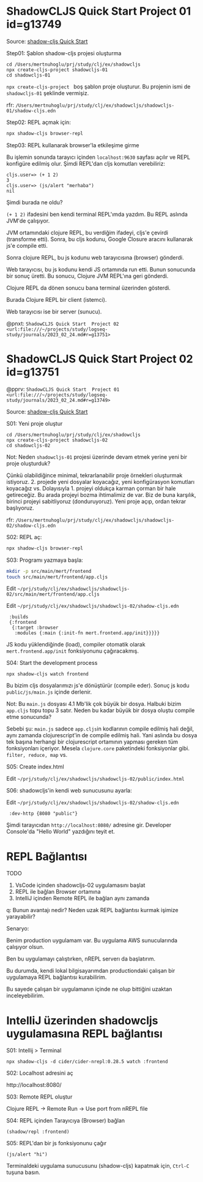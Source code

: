 
# ShadowCLJS Quick Start  Project 01 id=g13749

Source: [shadow-cljs Quick Start](https://github.com/thheller/shadow-cljs#quick-start)

Step01: Şablon shadow-cljs projesi oluşturma

```
cd /Users/mertnuhoglu/prj/study/clj/ex/shadowcljs
npx create-cljs-project shadowcljs-01
cd shadowcljs-01
```

`npx create-cljs-project ` boş şablon proje oluşturur. Bu projenin ismi de `shadowcljs-01` şeklinde vermişiz.

rfr: `/Users/mertnuhoglu/prj/study/clj/ex/shadowcljs/shadowcljs-01/shadow-cljs.edn`

Step02: REPL açmak için:

```sh
npx shadow-cljs browser-repl
```

Step03: REPL kullanarak browser'la etkileşime girme

Bu işlemin sonunda tarayıcı içinden `localhost:9630` sayfası açılır ve REPL konfigüre edilmiş olur. Şimdi REPL'dan cljs komutları verebiliriz:

```
cljs.user=> (+ 1 2)
3
cljs.user=> (js/alert "merhaba")
nil
```

Şimdi burada ne oldu?

`(+ 1 2)` ifadesini ben kendi terminal REPL'ımda yazdım. Bu REPL aslında JVM'de çalışıyor. 

JVM ortamındaki clojure REPL, bu verdiğim ifadeyi, cljs'e çevirdi (transforme etti). Sonra, bu cljs kodunu, Google Closure aracını kullanarak js'e compile etti.

Sonra clojure REPL, bu js kodunu web tarayıcısına (browser) gönderdi.

Web tarayıcısı, bu js kodunu kendi JS ortamında run etti. Bunun sonucunda bir sonuç üretti. Bu sonucu, Clojure JVM REPL'ına geri gönderdi.

Clojure REPL da dönen sonucu bana terminal üzerinden gösterdi.

Burada Clojure REPL bir client (istemci).

Web tarayıcısı ise bir server (sunucu).

@pnxt: `ShadowCLJS Quick Start  Project 02  <url:file:///~/projects/study/logseq-study/journals/2023_02_24.md#r=g13751>`

# ShadowCLJS Quick Start  Project 02  id=g13751

@pprv: `ShadowCLJS Quick Start  Project 01 <url:file:///~/projects/study/logseq-study/journals/2023_02_24.md#r=g13749>`

Source: [shadow-cljs Quick Start](https://github.com/thheller/shadow-cljs#quick-start)

S01: Yeni proje oluştur

```
cd /Users/mertnuhoglu/prj/study/clj/ex/shadowcljs
npx create-cljs-project shadowcljs-02
cd shadowcljs-02
```

Not: Neden `shadowcljs-01` projesi üzerinde devam etmek yerine yeni bir proje oluşturduk?

Çünkü olabildiğince minimal, tekrarlanabilir proje örnekleri oluşturmak istiyoruz. 2. projede yeni dosyalar koyacağız, yeni konfigürasyon komutları koyacağız vs. Dolayısıyla 1. projeyi oldukça karman çorman bir hale getireceğiz. Bu arada projeyi bozma ihtimalimiz de var. Biz de buna karşılık, birinci projeyi sabitliyoruz (donduruyoruz). Yeni proje açıp, ordan tekrar başlıyoruz.

rfr: `/Users/mertnuhoglu/prj/study/clj/ex/shadowcljs/shadowcljs-02/shadow-cljs.edn`

S02: REPL aç:

```sh
npx shadow-cljs browser-repl
```

S03: Programı yazmaya başla:

```sh
mkdir -p src/main/mert/frontend
touch src/main/mert/frontend/app.cljs
```

Edit `~/prj/study/clj/ex/shadowcljs/shadowcljs-02/src/main/mert/frontend/app.cljs`

Edit `~/prj/study/clj/ex/shadowcljs/shadowcljs-02/shadow-cljs.edn`

```
 :builds
 {:frontend
  {:target :browser
   :modules {:main {:init-fn mert.frontend.app/init}}}}}
```

JS kodu yüklendiğinde (load), compiler otomatik olarak `mert.frontend.app/init` fonksiyonunu çağıracakmış.

S04: Start the development process

```
npx shadow-cljs watch frontend
```

Bu bizim cljs dosyalarımızı js'e dönüştürür (compile eder). Sonuç js kodu `public/js/main.js` içinde derlenir.

Not: Bu `main.js` dosyası 4.1 Mb'lik çok büyük bir dosya. Halbuki bizim `app.cljs` topu topu 3 satır. Neden bu kadar büyük bir dosya oluştu compile etme sonucunda?

Sebebi şu: `main.js` sadece `app.cljs`in kodlarının compile edilmiş hali değil, aynı zamanda clojurescript'in de compile edilmiş hali. Yani aslında bu dosya tek başına herhangi bir clojurescript ortamının yapması gereken tüm fonksiyonları içeriyor. Mesela `clojure.core` paketindeki fonksiyonlar gibi. `filter, reduce, map` vs.

S05: Create index.html

Edit `~/prj/study/clj/ex/shadowcljs/shadowcljs-02/public/index.html`

S06: shadowcljs'in kendi web sunucusunu ayarla:

Edit `~/prj/study/clj/ex/shadowcljs/shadowcljs-02/shadow-cljs.edn`

```
 :dev-http {8080 "public"}
```

Şimdi tarayıcıdan `http://localhost:8080/` adresine gir. Developer Console'da "Hello World" yazdığını teyit et.


# REPL Bağlantısı

TODO

1. VsCode içinden shadowcljs-02 uygulamasını başlat
2. REPL ile bağlan Browser ortamına
3. IntelliJ içinden Remote REPL ile bağlan aynı zamanda

q: Bunun avantajı nedir? Neden uzak REPL bağlantısı kurmak işimize yarayabilir?

Senaryo:

Benim production uygulamam var. Bu uygulama AWS sunucularında çalışıyor olsun. 

Ben bu uygulamayı çalıştırken, nREPL serverı da başlatırım.

Bu durumda, kendi lokal bilgisayarımdan productiondaki çalışan bir uygulamaya REPL bağlantısı kurabilirim.

Bu sayede çalışan bir uygulamanın içinde ne olup bittiğini uzaktan inceleyebilirim.

# IntelliJ üzerinden shadowcljs uygulamasına REPL bağlantısı

S01: Intellij > Terminal

```
npx shadow-cljs -d cider/cider-nrepl:0.28.5 watch :frontend
```

S02: Localhost adresini aç

http://localhost:8080/

S03: Remote REPL oluştur

Clojure REPL → Remote Run → Use port from nREPL file

S04: REPL içinden Tarayıcıya (Browser) bağlan

```
(shadow/repl :frontend)
```

S05: REPL'dan bir js fonksiyonunu çağır

```
(js/alert "hi")
```

Terminaldeki uygulama sunucusunu (shadow-cljs) kapatmak için, `Ctrl-C` tuşuna basın.








